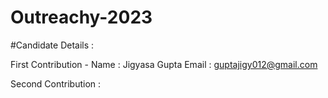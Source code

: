 # Outreachy-2023


#Candidate Details :

First Contribution -
Name : Jigyasa Gupta 
Email : guptajigy012@gmail.com


Second Contribution :
